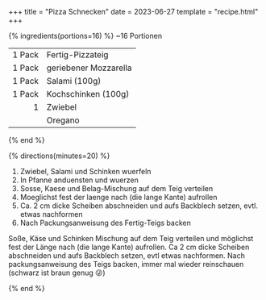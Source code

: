 +++
title = "Pizza Schnecken"
date = 2023-06-27
template = "recipe.html"
+++

{% ingredients(portions=16) %}
~16 Portionen

| | |
|-:|:-|
| 1 Pack | Fertig-Pizzateig |
| 1 Pack | geriebener Mozzarella |
| 1 Pack | Salami (100g) |
| 1 Pack | Kochschinken (100g)|
| 1 | Zwiebel |
| | Oregano |


{% end %}

{% directions(minutes=20) %}

1. Zwiebel, Salami und Schinken wuerfeln
2. In Pfanne anduensten und wuerzen
3. Sosse, Kaese und Belag-Mischung auf dem Teig verteilen
4. Moeglichst fest der laenge nach (die lange Kante) aufrollen
5. Ca. 2 cm dicke Scheiben abschneiden und aufs Backblech setzen, evtl. etwas nachformen
6. Nach Packungsanweisung des Fertig-Teigs backen

Soße, Käse und Schinken Mischung auf dem Teig verteilen und möglichst fest der Länge nach (die lange Kante) aufrollen. Ca 2 cm dicke Scheiben abschneiden und aufs Backblech setzen, evtl etwas nachformen. Nach packungsanweisung des Teigs backen, immer mal wieder reinschauen (schwarz ist braun genug 😜) 

{% end %}
